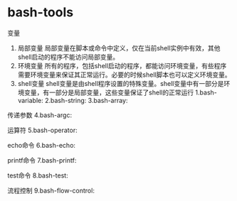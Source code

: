 # bash-tools
变量
1) 局部变量 局部变量在脚本或命令中定义，仅在当前shell实例中有效，其他shell启动的程序不能访问局部变量。
2) 环境变量 所有的程序，包括shell启动的程序，都能访问环境变量，有些程序需要环境变量来保证其正常运行。必要的时候shell脚本也可以定义环境变量。
3) shell变量 shell变量是由shell程序设置的特殊变量。shell变量中有一部分是环境变量，有一部分是局部变量，这些变量保证了shell的正常运行
1.bash-variable:
2.bash-string:
3.bash-array:

传递参数
4.bash-argc:

运算符
5.bash-operator:

echo命令
6.bash-echo:

printf命令
7.bash-printf:

test命令
8.bash-test:

流程控制
9.bash-flow-control:
